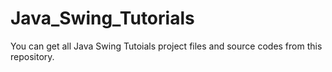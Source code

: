# Java_Swing_Tutorials
You can get all Java Swing Tutoials project files and source codes from this repository.
